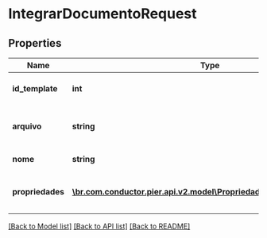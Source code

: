 # IntegrarDocumentoRequest

## Properties
Name | Type | Description | Notes
------------ | ------------- | ------------- | -------------
**id_template** | **int** | Identificador do template de documento | [optional] 
**arquivo** | **string** | Conte\u00FAdo do arquivo convertido em Base 64 | [optional] 
**nome** | **string** | Nome do arquivo. | [optional] 
**propriedades** | [**\br.com.conductor.pier.api.v2.model\PropriedadeDocumentoRequest[]**](PropriedadeDocumentoRequest.md) | Lista de par\u00E2metros para montagem do documento. | [optional] 

[[Back to Model list]](../README.md#documentation-for-models) [[Back to API list]](../README.md#documentation-for-api-endpoints) [[Back to README]](../README.md)


